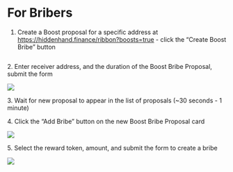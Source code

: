 # For Bribers

1. Create a Boost proposal for a specific address at https://hiddenhand.finance/ribbon?boosts=true - click the “Create Boost Bribe” button

<img src="../../../../.gitbook/assets/Screen Shot 2022-06-05 at 8.36.49 PM.png" alt="" data-size="original">

&#x20; 2\. Enter receiver address, and the duration of the Boost Bribe Proposal, submit the form

![](https://lh5.googleusercontent.com/fYCIPoOIB5-qJQgO42AfEsYYdkxOzDFxYu5Al4XgdDnx4wCdmSRq5xqw0OvKzMoYYvqRN1ra5qziiCEOF4FOi8IGEzAYBIWbKMt4py5EbPgOKXMaPGJlhEcB1gCyAwkRZFM40LmWUfLOBbXsDg)

&#x20;  3\. Wait for new proposal to appear in the list of proposals (\~30 seconds - 1 minute)

&#x20;  4\. Click the “Add Bribe” button on the new Boost Bribe Proposal card

&#x20;   ![](https://lh6.googleusercontent.com/HInPs7wi5gbEMaL67xgWh34I0PB-QaKM6aRsib5jXWeVelCSBVMhWWKJBCYiD7r995OAAvtdom-9jjqH5AEhqza-cvXyVUjLWPSVTo9ipw5IMsNkZdBttMUMVpGK0MXT8TQU57ArHA\_WSlRTng)

&#x20;   5\. Select the reward token, amount, and submit the form to create a bribe

&#x20;   ![](https://lh6.googleusercontent.com/rwTHvXPp5zZaKWdTBnDrTKAdeX7Kc4aWySBwTzMuaL3uWaXcw-DbD2Dko6SIObTIGrMfm9Pmuo0CDfQpF8M2717neBaxVBzcVXjHB0EAcYXptMsJQ-6KwmwBS5P9pwqRP5jY2lVPybg9NRgi6w)
